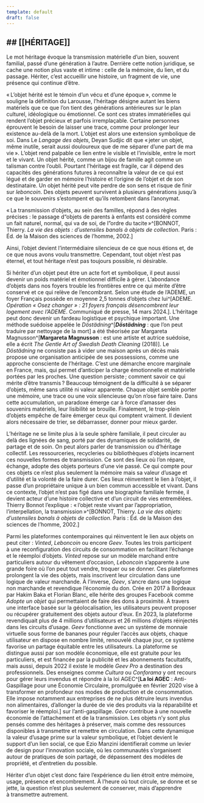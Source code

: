 ```yaml
---
template: default
draft: false
---
```

## \## \[\[HÉRITAGE\]\]

<breakpage />

Le mot héritage évoque la transmission matérielle d’un bien, souvent familial, passé d’une génération à l’autre. Derrière cette notion juridique, se cache une notion plus vaste et intime : celle de la mémoire, du lien, et du passage. Hériter, c’est accueillir une histoire, un fragment de vie, une présence qui continue d’être.

« L’objet hérité est le témoin d’un vécu et d’une époque », comme le souligne la définition du Larousse, l’héritage désigne autant les biens matériels que ce que l’on tient des générations antérieures sur le plan culturel, idéologique ou émotionnel. Ce sont ces strates immatérielles qui rendent l’objet précieux et parfois irremplaçable. Certaine personnes éprouvent le besoin de laisser une trace, comme pour prolonger leur existence au-delà de la mort. L’objet est alors une extension symbolique de soi. Dans Le _Langage des objets_, Deyan Sudjic dit que « jeter un objet, même inutile, serait aussi douloureux que de me séparer d’une part de ma vie ». L’objet rend palpable ce lien entre le visible et l’invisible, entre le mort et le vivant. Un objet hérité, comme un bijou de famille agit comme un talisman contre l’oubli. Pourtant l’héritage est fragile, car il dépend des capacités des générations futures à reconnaître la valeur de ce qui est légué et de garder en mémoire l’histoire et l’origine de l’objet et de son destinataire. Un objet hérité peut vite perdre de son sens et risque de finir sur _leboncoin_. Des objets peuvent survivent à plusieurs générations jusqu’à ce que le souvenirs s’estompent et qu’ils retombent dans l’anonymat.

« La transmission d’objets, au sein des familles, répond à des règles précises : le passage d“objets de parents à enfants est considéré comme un fait naturel, normal, qui va de soi, de l”ordre du tacite »^[BONNOT, Thierry. _La vie des objets : d’ustensiles banals à objets de collection_. Paris : Éd. de la Maison des sciences de l’homme, 2002.]

Ainsi, l’objet devient l’intermédiaire silencieux de ce que nous étions et, de ce que nous avons voulu transmettre. Cependant, tout objet n’est pas éternel, et tout héritage n’est pas toujours possible, ni désirable.

Si hériter d’un objet peut être un acte fort et symbolique, il peut aussi devenir un poids matériel et émotionnel difficile à gérer. L’abondance d’objets dans nos foyers trouble les frontières entre ce qui mérite d’être conservé et ce qui relève de l’encombrant. Selon une étude de l’ADEME, un foyer Français possède en moyenne 2,5 tonnes d’objets chez lui^[ADEME. _Opération « Osez changer » : 21 foyers français désencombrent leur logement avec l’ADEME_. Communiqué de presse, 14 mars 2024.]. L’héritage peut donc devenir un fardeau logistique et psychique important. Une méthode suédoise appelée le _Döstädning_^[**_Döstädning_** : que l’on peut traduire par nettoyage de la mort] a été théorisée par Margareta Magnusson^[**Margareta Magnusson** : est une artiste et autrice suédoise, elle a écrit _The Gentle Art of Swedish Death Cleaning_ (2018)]. Le _Döstädning_ ne consiste pas à vider une maison après un décès mais propose une organisation anticipée de ses possessions, comme une approche consciente de l’héritage. C’est une démarche encore marginale en France, mais, qui permet d’anticiper la charge émotionnelle et matérielle portées par les proches. Une question persiste ; comment savoir ce qui mérite d’être transmis ? Beaucoup témoignent de la difficulté à se séparer d’objets, même sans utilité ni valeur apparente. Chaque objet semble porter une mémoire, une trace ou une voix silencieuse qu’on n’ose faire taire. Dans cette accumulation, un paradoxe émerge car à force d’amasser des souvenirs matériels, leur lisibilité se brouille. Finalement, le trop-plein d’objets empêche de faire émerger ceux qui comptent vraiment. Il devient alors nécessaire de trier, se débarrasser, donner pour mieux garder.

L’héritage ne se limite plus à la seule sphère familiale, il peut circuler au delà des lignées de sang, porté par des dynamiques de solidarité, de partage et de soin. On peut alors parler de transmission ou d’héritage collectif. Les ressourceries, recycleries ou bibliothèques d’objets incarnent ces nouvelles formes de transmission. Ce sont des lieux où l’on répare, échange, adopte des objets porteurs d’une vie passé. Ce qui compte pour ces objets ce n’est plus seulement la mémoire mais sa valeur d’usage et d’utilité et la volonté de la faire durer. Ces lieux réinventent le lien à l’objet, il passe d’un propriétaire unique à un bien commun accessible et vivant. Dans ce contexte, l’objet n’est pas figé dans une biographie familiale fermée, il devient acteur d’une histoire collective et d’un circuit de vies entremêlées. Thierry Bonnot l’explique : « l’objet reste vivant par l’appropriation, l’interpellation, la transmission »^[BONNOT, Thierry. _La vie des objets: d’ustensiles banals à objets de collection_. Paris : Éd. de la Maison des sciences de l’homme, 2002.]

Parmi les plateformes contemporaines qui réinventent le lien aux objets on peut citer : _Vinted_, _Leboncoin_ ou encore _Geev_. Toutes les trois participent à une reconfiguration des circuits de consommation en facilitant l’échange et le réemploi d’objets. _Vinted_ repose sur un modèle marchand entre particuliers autour du vêtement d’occasion, _Leboncoin_ s’apparente à une grande foire où l’on peut tout vendre, troquer ou se donner. Ces plateformes prolongent la vie des objets, mais inscrivent leur circulation dans une logique de valeur marchande. À l’inverse, _Geev_, s’ancre dans une logique non marchande et revendique l’économie du don. Crée en 2017 à Bordeaux par Hakim Baka et Florian Blanc, elle hérite des groupes Facebook comme _Adopte un objet_ qui permettaient de faire des dons à proximité. À travers une interface basée sur la géolocalisation, les utilisateurs peuvent proposer ou récupérer gratuitement des objets autour d’eux. En 2023, la plateforme revendiquait plus de 4 millions d’utilisateurs et 26 millions d’objets réinjectés dans les circuits d’usage. _Geev_ fonctionne avec un système de monnaie virtuelle sous forme de bananes pour réguler l’accès aux objets, chaque utilisateur en dispose en nombre limité, renouvelé chaque jour, ce système favorise un partage équitable entre les utilisateurs. La plateforme se distingue aussi par son modèle économique, elle est gratuite pour les particuliers, et est financée par la publicité et les abonnements facultatifs, mais aussi, depuis 2022 il existe le modèle _Geev Pro_ a destination des professionnels. Des enseignes comme _Cultura_ ou _Conforama_ y ont recours pour gérer leurs invendus et répondre à la loi AGEC^[**La loi AGEC** : Anti-Gaspillage pour une Économie Circulaire, promulguée en février 2020 vise à transformer en profondeur nos modes de production et de consommation. Elle impose notamment aux entreprises de ne plus détruire leurs invendus non alimentaires, d’allonger la durée de vie des produits via la réparabilité et favoriser le réemploi.] sur l’anti-gaspillage. _Geev_ contribue à une nouvelle économie de l’attachement et de la transmission. Les objets n’y sont plus pensés comme des héritages à préserver, mais comme des ressources disponibles à transmettre et remettre en circulation. Dans cette dynamique la valeur d’usage prime sur la valeur symbolique, et l’objet devient le support d’un lien social, ce que Ezio Manzini identifierait comme un levier de design pour l’innovation sociale, où les communautés s’organisent autour de pratiques de soin partagé, de dépassement des modèles de propriété, et d’entretien du possible.

Hériter d’un objet c’est donc faire l’expérience du lien étroit entre mémoire, usage, présence et encombrement. À l’heure où tout circule, se donne et se jette, la question n’est plus seulement de conserver, mais d’apprendre à transmettre autrement.